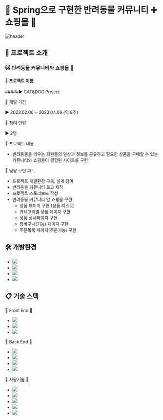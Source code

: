 # 🐾 Spring으로 구현한 반려동물 커뮤니티 ➕ 쇼핑몰 🛒
![header](https://capsule-render.vercel.app/api?type=waving&color=auto&height=300&section=header&text=CATDOG%20COMMUNITY&desc=CATDOG%20Shoppingmall%20page&fontSize=60&descSiza=40&fontAlignY=30&descAlignY=50)

## :speech_balloon: 프로젝트 소개
### 🐱 반려동물 커뮤니티와 쇼핑몰 🐶

#### 📎 프로젝트 이름 

#####▶️ CAT&DOG Project

📎 개발 기간 

▶️ 2023.02.06 ~ 2023.04.06 (약 8주)

📎 참여 인원 

▶️ 2명

📎 프로젝트 내용
* 반려동물을 키우는 회원들의 일상과 정보를 공유하고 필요한 상품을 구매할 수 있는 커뮤니티와 쇼핑몰이 결합된 사이트를 구현

📎 담당 구현 파트
* 프로젝트 개발환경 구축, 설계 참여
* 반려동물 커뮤니티 로고 제작
* 프로젝트 스토리보드 작성
* 반려동물 커뮤니티 안 쇼핑몰 구현
    * 상품 페이지 구현 (상품 리스트)
    * 카테고리별 상품 페이지 구현
    * 상품 상세페이지 구현
    * 장바구니(기능) 페이지 구현
    * 주문목록 페이지(주문기능) 구현


## 🛠️ 개발환경
* <img src="https://img.shields.io/badge/Eclipse%20IDE-2C2255?style=flat&logo=EclipseIDE&logoColor=white" />
* <img src="https://img.shields.io/badge/Tomcat-F8DC75?style=flat&logo=ApacheTomcat&logoColor=white" />
* <img src="https://img.shields.io/badge/Visual%20Studio%20Code-007ACC?style=flat&logo=VisualStudioCode&logoColor=white" />
	<br>
* <img src="https://img.shields.io/badge/GitHub-181717?style=flat&logo=GitHub&logoColor=white" />

## 📋 기술 스택

📙 Front End 📙
* <img src="https://img.shields.io/badge/HTML-E34F26?style=flat&logo=HTML5&logoColor=white" />
* <img src="https://img.shields.io/badge/CSS-1572B6?style=flat&logo=CSS3&logoColor=white" />
* <img src="https://img.shields.io/badge/JavaScript-F7DF1E?style=flat&logo=JavaScript&logoColor=white" />

📘 Back End 📘
* <img src="https://img.shields.io/badge/Java-007396?style=flat&logo=Conda-Forge&logoColor=white" />
* <img src="https://img.shields.io/badge/Spring-6DB33F?style=flat&logo=Spring&logoColor=white" />
* <img src="https://img.shields.io/badge/MySQL-4479A1?style=flat&logo=MySQL&logoColor=white" />
* <img src="https://img.shields.io/badge/JSON-30B980?style=flat&logo=json&logoColor=white"/>

📗 사용기술 📗
* <img src="https://img.shields.io/badge/Spring%20MVC%20pattern-6DB33F?style=flat&logo=Spring&logoColor=white" />
* <img src="https://img.shields.io/badge/CRUD-68BC71?style=flat&logo=&logoColor=white" />
* <img src="https://img.shields.io/badge/JSP-FF6A00?style=flat&logo=&logoColor=white" />
* <img src="https://img.shields.io/badge/카카오%20주소%20API-FFCD00?style=flat&logo=Kakao&logoColor=white" />
* <img src="https://img.shields.io/badge/Ajax-FF3366?style=flat&logo=&logoColor=white" />

